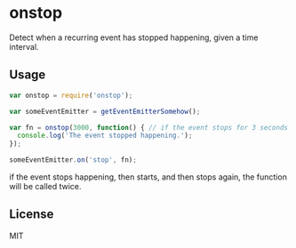 onstop
======

Detect when a recurring event has stopped happening, given a time interval.

Usage
-----

```js
var onstop = require('onstop');

var someEventEmitter = getEventEmitterSomehow();

var fn = onstop(3000, function() { // if the event stops for 3 seconds this function gets called.
  console.log('The event stopped happening.');
});

someEventEmitter.on('stop', fn);
```

if the event stops happening, then starts, and then stops again, the function will be called twice.

License
-------

MIT
